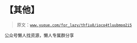 # 【其他】

> 原文：[`www.yuque.com/for_lazy/thfiu8/ioco4tluubmpq2i5`](https://www.yuque.com/for_lazy/thfiu8/ioco4tluubmpq2i5)



公众号懒人找资源，懒人专属群分享